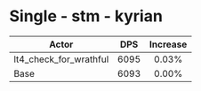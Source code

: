 # Single - stm - kyrian
| Actor | DPS | Increase |
|---|:---:|:---:|
|lt4_check_for_wrathful|6095|0.03%|
|Base|6093|0.00%|
